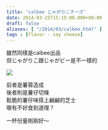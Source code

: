 ```yaml
---
title: 'calbee じゃがりこチーズ'
date: 2014-03-25T15:15:00.000+08:00
draft: false
aliases: [ "/2014/03/calbee.html" ]
tags : [flavor - say cheese]
---
```


雖然同樣是calbee出品  
但じゃがりこ跟じゃがビー是不一樣的  

![](/images/calbeejiabeecheese.jpg)

前者是薯蓉造成  
後者則是薯仔切條  
鬆脆的薯仔味搭上鹹鹹的芝士  
哪有不好食到道理？  
  
一杯份量剛剛好～
